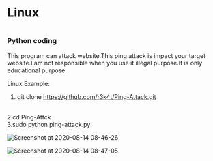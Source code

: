 <h1>Linux<h1> 

### Python coding ###

This program can attack website.This ping attack is impact your target website.I am not responsible when you use it illegal purpose.It is only educational purpose.

Linux Example:

1. git clone https://github.com/r3k4t/Ping-Attack.git
<br>
2.cd Ping-Attck
<br>
3.sudo python ping-attack.py
<br>

![Screenshot at 2020-08-14 08-46-26](https://user-images.githubusercontent.com/69615463/90210333-52009d80-de0b-11ea-91ba-51aa0c603cf7.png)
<br>

![Screenshot at 2020-08-14 08-47-05](https://user-images.githubusercontent.com/69615463/90210413-81170f00-de0b-11ea-856d-c7c4c47881bc.png)
